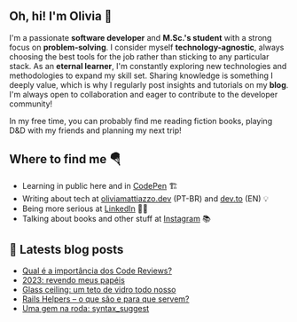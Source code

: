 ## Oh, hi! I'm Olivia 👋

I'm a passionate **software developer** and **M.Sc.'s student** with a strong focus on **problem-solving**. I consider myself **technology-agnostic**, always choosing the best tools for the job rather than sticking to any particular stack. As an **eternal learner**, I'm constantly exploring new technologies and methodologies to expand my skill set. Sharing knowledge is something I deeply value, which is why I regularly post insights and tutorials on my **blog**. I'm always open to collaboration and eager to contribute to the developer community!

In my free time, you can probably find me reading fiction books, playing D&D with my friends and planning my next trip!

## Where to find me 🪂
* Learning in public here and in [CodePen](https://codepen.io/oliviamattiazzo) 🏗️
* Writing about tech at [oliviamattiazzo.dev](https://oliviamattiazzo.dev/) (PT-BR) and [dev.to](https://dev.to/oliviamattiazzo) (EN) 💡
* Being more serious at [LinkedIn](https://www.linkedin.com/in/oliviamattiazzo) 👩‍💼
* Talking about books and other stuff at [Instagram](https://www.instagram.com/aquariocomvirgem/) 📚

## 🚨 Latests blog posts
<!-- BLOG-POST-LIST:START -->
- [Qual é a importância dos Code Reviews?](https://oliviamattiazzo.dev/2024/09/08/qual-e-a-importancia-dos-code-reviews/)
- [2023: revendo meus papéis](https://oliviamattiazzo.dev/2023/12/06/2023-revendo-meus-papeis/)
- [Glass ceiling: um teto de vidro todo nosso](https://oliviamattiazzo.dev/2023/07/02/glass-ceiling-um-teto-de-vidro-todo-nosso/)
- [Rails Helpers – o que são e para que servem?](https://oliviamattiazzo.dev/2023/04/02/rails-helpers/)
- [Uma gem na roda: syntax_suggest](https://oliviamattiazzo.dev/2022/12/23/uma-gem-na-roda-syntax-suggest/)
<!-- BLOG-POST-LIST:END -->
